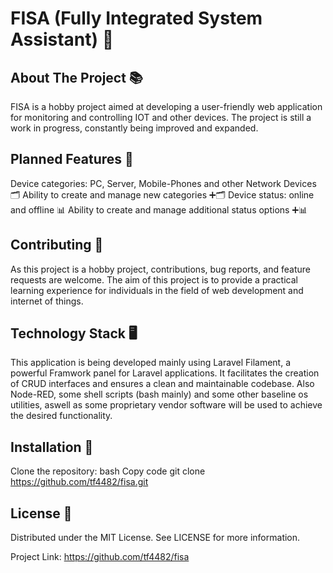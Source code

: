 # FISA (Fully Integrated System Assistant) 🚀

## About The Project 📚
FISA is a hobby project aimed at developing a user-friendly web application for monitoring and controlling IOT and other devices. The project is still a work in progress, constantly being improved and expanded.

## Planned Features 🚀

Device categories: PC, Server, Mobile-Phones and other Network Devices 🗂️
Ability to create and manage new categories ➕🗂️
Device status: online and offline 📊
Ability to create and manage additional status options ➕📊

## Contributing 🤝

As this project is a hobby project, contributions, bug reports, and feature requests are welcome. The aim of this project is to provide a practical learning experience for individuals in the field of web development and internet of things.

## Technology Stack 🖥️

This application is being developed mainly using Laravel Filament, a powerful Framwork panel for Laravel applications. It facilitates the creation of CRUD interfaces and ensures a clean and maintainable codebase.
Also Node-RED, some shell scripts (bash mainly) and some other baseline os utilities, aswell as some proprietary vendor software will be used to achieve the desired functionality.

## Installation 💾

Clone the repository:
bash
Copy code
git clone https://github.com/tf4482/fisa.git

## License 📜

Distributed under the MIT License. See LICENSE for more information.

Project Link: https://github.com/tf4482/fisa
